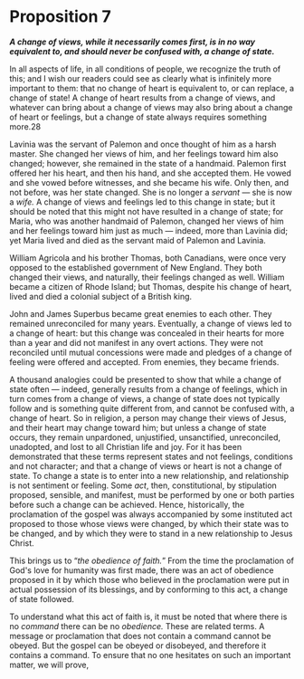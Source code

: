 # Proposition 7

***A change of views, while it necessarily comes first, is in no way equivalent to, and should never be confused with, a change of state.***

In all aspects of life, in all conditions of people, we recognize the truth of this; and I wish our readers could see as clearly what is infinitely more important to them: that no change of heart is equivalent to, or can replace, a change of state! A change of heart results from a change of views, and whatever can bring about a change of views may also bring about a change of heart or feelings, but a change of state always requires something more.28

Lavinia was the servant of Palemon and once thought of him as a harsh master. She changed her views of him, and her feelings toward him also changed; however, she remained in the state of a handmaid. Palemon first offered her his heart, and then his hand, and she accepted them. He vowed and she vowed before witnesses, and she became his wife. Only then, and not before, was her state changed. She is no longer a *servant* — she is now a *wife.* A change of views and feelings led to this change in state; but it should be noted that this might not have resulted in a change of state; for Maria, who was another handmaid of Palemon, changed her views of him and her feelings toward him just as much — indeed, more than Lavinia did; yet Maria lived and died as the servant maid of Palemon and Lavinia.

William Agricola and his brother Thomas, both Canadians, were once very opposed to the established government of New England. They both changed their views, and naturally, their feelings changed as well. William became a citizen of Rhode Island; but Thomas, despite his change of heart, lived and died a colonial subject of a British king.

John and James Superbus became great enemies to each other. They remained unreconciled for many years. Eventually, a change of views led to a change of heart: but this change was concealed in their hearts for more than a year and did not manifest in any overt actions. They were not reconciled until mutual concessions were made and pledges of a change of feeling were offered and accepted. From enemies, they became friends.

A thousand analogies could be presented to show that while a change of state often — indeed, generally results from a change of feelings, which in turn comes from a change of views, a change of state does not typically follow and is something quite different from, and cannot be confused with, a change of heart. So in religion, a person may change their views of Jesus, and their heart may change toward him; but unless a change of state occurs, they remain unpardoned, unjustified, unsanctified, unreconciled, unadopted, and lost to all Christian life and joy. For it has been demonstrated that these terms represent states and not feelings, conditions and not character; and that a change of views or heart is not a change of state. To change a state is to enter into a new relationship, and relationship is not sentiment or feeling. Some *act*, then, constitutional, by stipulation proposed, sensible, and manifest, must be performed by one or both parties before such a change can be achieved. Hence, historically, the proclamation of the gospel was always accompanied by some instituted act proposed to those whose views were changed, by which their state was to be changed, and by which they were to stand in a new relationship to Jesus Christ.

This brings us to “*the obedience of faith.*” From the time the proclamation of God's love for humanity was first made, there was an act of obedience proposed in it by which those who believed in the proclamation were put in actual possession of its blessings, and by conforming to this act, a change of state followed.

To understand what this act of faith is, it must be noted that where there is no *command* there can be no *obedience.* These are related terms. A message or proclamation that does not contain a command cannot be obeyed. But the gospel can be obeyed or disobeyed, and therefore it contains a command. To ensure that no one hesitates on such an important matter, we will prove,
